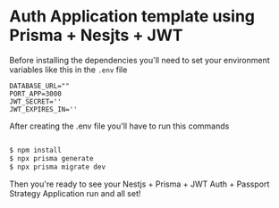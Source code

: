 # Auth Application template using Prisma + Nesjts + JWT 

Before installing the dependencies you'll need to set your environment variables like this in the `.env` file

```
DATABASE_URL=""
PORT_APP=3000
JWT_SECRET=''
JWT_EXPIRES_IN=''
```

After creating the .env file you'll have to run this commands 


```bash

$ npm install
$ npx prisma generate
$ npx prisma migrate dev

```

Then you're ready to see your Nestjs + Prisma + JWT Auth + Passport Strategy Application run and all set!

